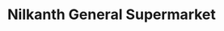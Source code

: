 ---
title: "Nilkanth General Supermarket"
url: /nairobi/nilkanth-general-supermarket/
shop: supermarket
---